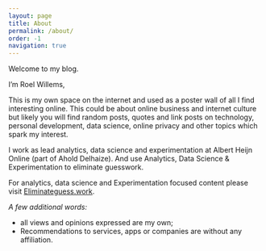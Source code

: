 ```yaml
---
layout: page
title: About
permalink: /about/
order: -1
navigation: true
---
```

Welcome to my blog. 

I’m Roel Willems,

This is my own space on the internet and used as a poster wall of all I find interesting online. This could be about online business and internet culture but likely you will find random posts, quotes and link posts on technology, personal development, data science, online privacy and other topics which spark my interest.

I work as lead analytics, data science and experimentation at Albert Heijn Online (part of Ahold Delhaize). And use Analytics, Data Science &amp; Experimentation to eliminate guesswork.

For analytics, data science and Experimentation focused content please visit [Eliminateguess.work](eliminateguess.work).

_A few additional words:_
- all views and opinions expressed are my own;
- Recommendations to services, apps or companies are without any affiliation.
